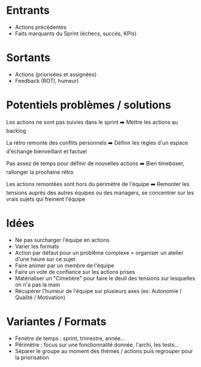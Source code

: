 # Entrants

- Actions précédentes
- Faits marquants du Sprint (échecs, succès, KPIs)

# Sortants

- Actions (priorisées et assignées)
- Feedback (ROTI, humeur)

# Potentiels problèmes / solutions

Les actions ne sont pas suivies dans le sprint ➡️ Mettre les actions au backlog

La rétro remonte des conflits personnels ➡️ Définir les règles d'un espace d'échange bienveillant et factuel

Pas assez de temps pour définir de nouvelles actions ➡️ Bien timeboxer, rallonger la prochaine rétro

Les actions remontées sont hors du périmètre de l'équipe ➡️ Remonter les tensions auprès des autres équipes ou des managers, se concentrer sur les vrais sujets qui freinent l'équipe

# Idées

- Ne pas surcharger l'équipe en actions
- Varier les formats
- Action par défaut pour un problème complexe = organiser un atelier d'une heure sur ce sujet
- Faire animer par un membre de l'équipe
- Faire un vote de confiance sur les actions prises
- Matérialiser un "Cimetière" pour faire le deuil des tensions sur lesquelles on n'a pas la main
- Récupérer l'humeur de l'équipe sur plusieurs axes (ex: Autonomie / Qualité / Motivation)

# Variantes / Formats
- Fenètre de temps : sprint, trimestre, année...
- Périmètre : focus sur une fonctionnalité donnée, l'archi, les tests...
- Séparer le groupe au moment des thèmes / actions puis regrouper pour la priorisation



